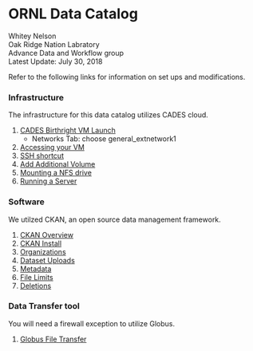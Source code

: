 # ORNL Data Catalog
Whitey Nelson <br>
Oak Ridge Nation Labratory <br>
Advance Data and Workflow group <br>
Latest Update: July 30, 2018 <br>


Refer to the following links for information on set ups and modifications.

### Infrastructure 
The infrastructure for this data catalog utilizes CADES cloud.

1. [CADES Birthright VM Launch](http://support.cades.ornl.gov/user-documentation/_book/quick-starts/launch-vm-quick-start.html)
    - Networks Tab: choose general_extnetwork1
2. [Accessing your VM](http://support.cades.ornl.gov/user-documentation/_book/openstack/access-vm/access-vm-ssh.html)
3. [SSH shortcut](https://github.com/pycroscopy/cades_birthright/blob/master/ssh_alias.md)
4. [Add Additional Volume](https://github.com/pycroscopy/cades_birthright/blob/master/mount_drive.md)
5. [Mounting a NFS drive](https://github.com/whitneylarose/data_catalog/blob/master/docs/nfs_mount.md)
6. [Running a Server](http://support.cades.ornl.gov/user-documentation/_book/openstack/additional/simple-web-server.html)

### Software 

We utilzed CKAN, an open source data management framework. 

1. [CKAN Overview](https://github.com/whitneylarose/data_catalog/blob/master/docs/ckan_install.md)
2. [CKAN Install](https://github.com/whitneylarose/ckan/blob/master/doc/maintaining/installing/install-from-package.rst)
3. [Organizations](https://github.com/whitneylarose/data_catalog/blob/master/docs/organizations.md)
4. [Dataset Uploads](https://github.com/whitneylarose/data_catalog/blob/master/docs/uploading_datasets.md)
5. [Metadata](https://github.com/whitneylarose/data_catalog/blob/master/docs/metadata_handling.md)
6. [File Limits](https://github.com/whitneylarose/data_catalog/blob/master/docs/file_limits.md)
7. [Deletions](https://github.com/whitneylarose/data_catalog/blob/master/docs/deletions.md)

### Data Transfer tool 

You will need a firewall exception to utilize Globus. 

1. [Globus File Transfer](https://github.com/whitneylarose/data_catalog/blob/master/docs/globus_setup.md)
